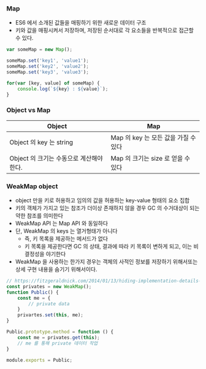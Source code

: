 ### Map

* ES6 에서 소개된 값들을 매핑하기 위한 새로운 데이터 구조
* 키와 값을 매핑시켜서 저장하며, 저장된 순서대로 각 요소들을 반복적으로 접근할 수 있다.

```js
var someMap = new Map();

someMap.set('key1', 'value1');
someMap.set('key2', 'value2');
someMap.set('key3', 'value3');

for(var [key, value] of someMap) {
    console.log(`${key} : ${value}`);
}
```

### Object vs Map

| Object | Map |
| ---- | ---- |
| Object 의 key 는 string | Map 의 key 는 모든 값을 가질 수 있다 |
| Object 의 크기는 수동으로 계산해야 한다. | Map 의 크기는 size 로 얻을 수 있다 |

### WeakMap object

* object 만을 키로 허용하고 임의의 값을 허용하는 key-value 형태의 요소 집합
* 키의 객체가 가지고 있는 참조가 더이상 존재하지 않을 경우 GC 의 수거대상이 되는 약한 참조를 의미한다
* WeakMap API 는 Map API 와 동일하다
* 단, WeakMap 의 keys 는 열거형태가 아니다
    * 즉, 키 목록을 제공하는 메서드가 없다
    * 키 목록을 제공한다면 GC 의 상태, 결과에 따라 키 목록이 변하게 되고, 이는 비 결정성을 야기한다
* WeakMap 을 사용하는 한가지 경우는 객체의 사적인 정보를 저장하기 위해서또는 상세 구현 내용을 숨기기 위해서이다.

```js
// https://fitzgeraldnick.com/2014/01/13/hiding-implementation-details-with-e6-weakmaps.html
const privates = new WeakMap();
function Public() {
    const me = {
        // private data
    }
    privartes.set(this, me);
}

Public.prototype.method = function () {
    const me = privates.get(this);
    // me 를 통해 private 데이터 작업
}

module.exports = Public;
```
